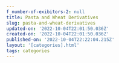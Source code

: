 ```yaml
---
f_number-of-exibitors-2: null
title: Pasta and Wheat Derivatives
slug: pasta-and-wheat-derivatives
updated-on: '2022-10-04T22:01:50.036Z'
created-on: '2022-10-04T22:01:50.036Z'
published-on: '2022-10-04T22:22:04.215Z'
layout: '[categories].html'
tags: categories
---
```



